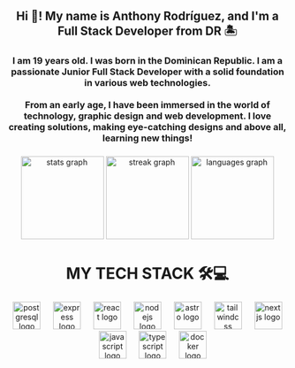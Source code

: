 <h2 align="center">Hi 👋! My name is Anthony Rodríguez, and I'm a Full Stack Developer from DR 🏝️</h2>

###

<h3 align="center">I am 19 years old. I was born in the Dominican Republic. I am a passionate Junior Full Stack Developer with a solid foundation in various web technologies. <br><br>From an early age, I have been immersed in the world of technology, graphic design and web development. I love creating solutions, making eye-catching designs and above all, learning new things!</h3>

###

<div align="center">
  <img src="https://github-readme-stats.vercel.app/api?username=AnthonyRodriguez0506&hide_title=false&hide_rank=false&show_icons=true&include_all_commits=true&count_private=true&disable_animations=false&theme=github_dark&locale=en&hide_border=false" height="150" alt="stats graph"  />
  <img src="https://streak-stats.demolab.com?user=AnthonyRodriguez0506&locale=en&mode=daily&theme=github_dark&hide_border=false&border_radius=5" height="150" alt="streak graph"  />
  <img src="https://github-readme-stats.vercel.app/api/top-langs?username=AnthonyRodriguez0506&locale=en&hide_title=false&layout=compact&card_width=320&langs_count=6&theme=github_dark&hide_border=false" height="150" alt="languages graph"  />
</div>

###

<h1 align="center">MY TECH STACK 🛠💻</h1>

###

<div align="center">
  <img src="https://skillicons.dev/icons?i=postgres" height="50" alt="postgresql logo"  />
  <img width="15" />
  <img src="https://skillicons.dev/icons?i=express" height="50" alt="express logo"  />
  <img width="15" />
  <img src="https://skillicons.dev/icons?i=react" height="50" alt="react logo"  />
  <img width="15" />
  <img src="https://skillicons.dev/icons?i=nodejs" height="50" alt="nodejs logo"  />
  <img width="15" />
  <img src="https://skillicons.dev/icons?i=astro" height="50" alt="astro logo"  />
  <img width="15" />
  <img src="https://skillicons.dev/icons?i=tailwind" height="50" alt="tailwindcss logo"  />
  <img width="15" />
  <img src="https://skillicons.dev/icons?i=nextjs" height="50" alt="nextjs logo"  />
  <img width="15" />
  <img src="https://skillicons.dev/icons?i=js" height="50" alt="javascript logo"  />
  <img width="15" />
  <img src="https://skillicons.dev/icons?i=ts" height="50" alt="typescript logo"  />
  <img width="15" />
  <img src="https://skillicons.dev/icons?i=docker" height="50" alt="docker logo"  />
</div>

###
